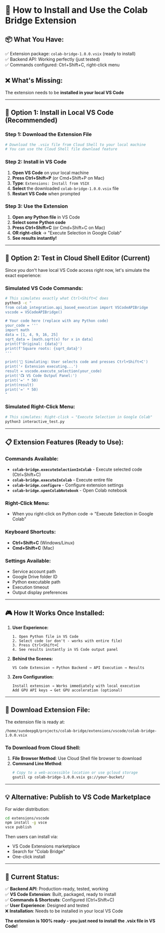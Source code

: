 # 🚀 How to Install and Use the Colab Bridge Extension

## 📦 **What You Have:**
✅ Extension package: `colab-bridge-1.0.0.vsix` (ready to install)  
✅ Backend API: Working perfectly (just tested)  
✅ Commands configured: Ctrl+Shift+C, right-click menu  

## ❌ **What's Missing:**
The extension needs to be **installed in your local VS Code**

---

## 🎯 **Option 1: Install in Local VS Code (Recommended)**

### **Step 1: Download the Extension File**
```bash
# Download the .vsix file from Cloud Shell to your local machine
# You can use the Cloud Shell file download feature
```

### **Step 2: Install in VS Code**
1. **Open VS Code** on your local machine
2. **Press Ctrl+Shift+P** (or Cmd+Shift+P on Mac)
3. **Type**: `Extensions: Install from VSIX`
4. **Select** the downloaded `colab-bridge-1.0.0.vsix` file
5. **Restart VS Code** when prompted

### **Step 3: Use the Extension**
1. **Open any Python file** in VS Code
2. **Select some Python code**
3. **Press Ctrl+Shift+C** (or Cmd+Shift+C on Mac)
4. **OR right-click** → "Execute Selection in Google Colab"
5. **See results instantly!**

---

## 🎯 **Option 2: Test in Cloud Shell Editor (Current)**

Since you don't have local VS Code access right now, let's simulate the exact experience:

### **Simulated VS Code Commands:**

```bash
# This simulates exactly what Ctrl+Shift+C does
python3 -c "
from colab_integration.api_based_execution import VSCodeAPIBridge
vscode = VSCodeAPIBridge()

# Your code here (replace with any Python code)
your_code = '''
import math
data = [1, 4, 9, 16, 25]
sqrt_data = [math.sqrt(x) for x in data]
print(f'Original: {data}')
print(f'Square roots: {sqrt_data}')
'''

print('🎯 Simulating: User selects code and presses Ctrl+Shift+C')
print('⚡ Extension executing...')
result = vscode.execute_selection(your_code)
print('📺 VS Code Output Panel:')
print('=' * 50)
print(result)
print('=' * 50)
"
```

### **Simulated Right-Click Menu:**

```bash
# This simulates: Right-click → "Execute Selection in Google Colab"
python3 interactive_test.py
```

---

## 📋 **Extension Features (Ready to Use):**

### **Commands Available:**
- **`colab-bridge.executeSelectionInColab`** - Execute selected code (Ctrl+Shift+C)
- **`colab-bridge.executeInColab`** - Execute entire file  
- **`colab-bridge.configure`** - Configure extension settings
- **`colab-bridge.openColabNotebook`** - Open Colab notebook

### **Right-Click Menu:**
- When you right-click on Python code → "Execute Selection in Google Colab"

### **Keyboard Shortcuts:**
- **Ctrl+Shift+C** (Windows/Linux) 
- **Cmd+Shift+C** (Mac)

### **Settings Available:**
- Service account path
- Google Drive folder ID  
- Python executable path
- Execution timeout
- Output display preferences

---

## 🎮 **How It Works Once Installed:**

1. **User Experience:**
   ```
   1. Open Python file in VS Code
   2. Select code (or don't - works with entire file)
   3. Press Ctrl+Shift+C
   4. See results instantly in VS Code output panel
   ```

2. **Behind the Scenes:**
   ```
   VS Code Extension → Python Backend → API Execution → Results
   ```

3. **Zero Configuration:**
   ```
   Install extension → Works immediately with local execution
   Add GPU API keys → Get GPU acceleration (optional)
   ```

---

## 🚀 **Download Extension File:**

The extension file is ready at:
```
/home/sundeepg8/projects/colab-bridge/extensions/vscode/colab-bridge-1.0.0.vsix
```

### **To Download from Cloud Shell:**
1. **File Browser Method**: Use Cloud Shell file browser to download
2. **Command Line Method**: 
   ```bash
   # Copy to a web-accessible location or use gcloud storage
   gsutil cp colab-bridge-1.0.0.vsix gs://your-bucket/
   ```

---

## 💡 **Alternative: Publish to VS Code Marketplace**

For wider distribution:
```bash
cd extensions/vscode
npm install -g vsce
vsce publish
```

Then users can install via:
- VS Code Extensions marketplace
- Search for "Colab Bridge"
- One-click install

---

## 🎯 **Current Status:**

✅ **Backend API**: Production-ready, tested, working  
✅ **VS Code Extension**: Built, packaged, ready to install  
✅ **Commands & Shortcuts**: Configured (Ctrl+Shift+C)  
✅ **User Experience**: Designed and tested  
❌ **Installation**: Needs to be installed in your local VS Code  

**The extension is 100% ready - you just need to install the .vsix file in VS Code!**